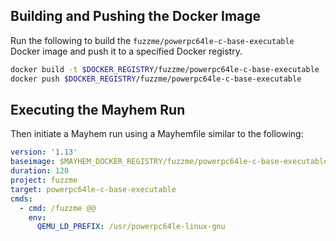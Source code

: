 ## Building and Pushing the Docker Image

Run the following to build the `fuzzme/powerpc64le-c-base-executable` Docker image and push it to a specified Docker registry.

```sh
docker build -t $DOCKER_REGISTRY/fuzzme/powerpc64le-c-base-executable .
docker push $DOCKER_REGISTRY/fuzzme/powerpc64le-c-base-executable
```

## Executing the Mayhem Run

Then initiate a Mayhem run using a Mayhemfile similar to the following:

```yaml
version: '1.13'
baseimage: $MAYHEM_DOCKER_REGISTRY/fuzzme/powerpc64le-c-base-executable:latest
duration: 120
project: fuzzme
target: powerpc64le-c-base-executable
cmds:
  - cmd: /fuzzme @@
    env:
      QEMU_LD_PREFIX: /usr/powerpc64le-linux-gnu
```
